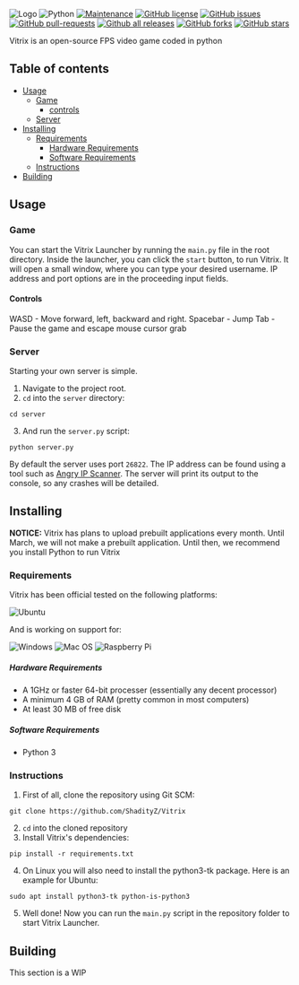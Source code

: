 ![Logo](https://github.com/ShadityZ/Vitrix/raw/master/logo.png)
![Python](https://img.shields.io/badge/python-3670A0?style=for-the-badge&logo=python&logoColor=ffdd54) [![Maintenance](https://img.shields.io/badge/Maintained%3F-yes-green.svg)](https://GitHub.com/ShadityZ/Vitrix/graphs/commit-activity) [![GitHub license](https://img.shields.io/github/license/ShadityZ/Vitrix.svg)](https://github.com/ShadityZ/Vitrix/blob/master/LICENSE) [![GitHub issues](https://img.shields.io/github/issues/ShadityZ/Vitrix.svg)](https://GitHub.com/ShadityZ/Vitrix/issues/) [![GitHub pull-requests](https://img.shields.io/github/issues-pr/ShadityZ/Vitrix.svg)](https://GitHub.com/hHadityZ/Vitrix/pull/) [![Github all releases](https://img.shields.io/github/downloads/ShadityZ/Vitrix/total.svg)](https://GitHub.com/ShadityZ/Vitrix/releases/) [![GitHub forks](https://img.shields.io/github/forks/ShadityZ/Vitrix.svg?style=social&label=Fork&maxAge=2592000)](https://GitHub.com/ShadityZ/Vitrix/network/) [![GitHub stars](https://img.shields.io/github/stars/ShadityZ/Vitrix.svg?style=social&label=Star&maxAge=2592000)](https://GitHub.com/ShadityZ/Vitrix/stargazers/)

Vitrix is an open-source FPS video game coded in python

## Table of contents
- [Usage](#usage)
  - [Game](#game)
    - [controls](#controls)
  - [Server](#server)
- [Installing](#installing)
  - [Requirements](#requirements)
      - [Hardware Requirements](#hardware-requirements)
      - [Software Requirements](#software-requirements)
  - [Instructions](#instructions)
- [Building](#building)

## Usage
### Game
You can start the Vitrix Launcher by running the ```main.py``` file in the root directory. Inside the launcher, you can click the ```start``` button, to run Vitrix. It will open a small window, where you can type your desired username. IP address and port options are in the proceeding input fields.
#### Controls
WASD - Move forward, left, backward and right.
Spacebar - Jump
Tab - Pause the game and escape mouse cursor grab

### Server
Starting your own server is simple.
1. Navigate to the project root.
2. ```cd``` into the ```server``` directory:
```
cd server
```
3. And run the ```server.py``` script:
```
python server.py
```
By default the server uses port ```26822```. The IP address can be found using a tool such as [Angry IP Scanner](https://angryip.org/). The server will print its output to the console, so any crashes will be detailed.

## Installing
**NOTICE:** Vitrix has plans to upload prebuilt applications every month. Until March, we will not make a prebuilt application. Until then, we recommend you install Python to run Vitrix 
### Requirements
Vitrix has been official tested on the following platforms:

![Ubuntu](https://img.shields.io/badge/Ubuntu-E95420?style=for-the-badge&logo=ubuntu&logoColor=white)

And is working on support for:

![Windows](https://img.shields.io/badge/Windows-0078D6?style=for-the-badge&logo=windows&logoColor=white) ![Mac OS](https://img.shields.io/badge/mac%20os-000000?style=for-the-badge&logo=macos&logoColor=F0F0F0) ![Raspberry Pi](https://img.shields.io/badge/-RaspberryPi-C51A4A?style=for-the-badge&logo=Raspberry-Pi)

##### Hardware Requirements
- A 1GHz or faster 64-bit processer (essentially any decent processor)
- A minimum 4 GB of RAM (pretty common in most computers)
- At least 30 MB of free disk 

##### Software Requirements
- Python 3

### Instructions
1. First of all, clone the repository using Git SCM:
```
git clone https://github.com/ShadityZ/Vitrix
```
2. ```cd``` into the cloned repository
3. Install Vitrix's dependencies:
```
pip install -r requirements.txt
```
4. On Linux you will also need to install the python3-tk package. Here is an example for Ubuntu:
```
sudo apt install python3-tk python-is-python3
```
5. Well done! Now you can run the ```main.py``` script in the repository folder to start Vitrix Launcher.

## Building
This section is a WIP
